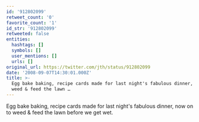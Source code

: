 ```yaml
---
id: '912802099'
retweet_count: '0'
favorite_count: '1'
id_str: '912802099'
retweeted: false
entities:
  hashtags: []
  symbols: []
  user_mentions: []
  urls: []
original_url: https://twitter.com/jth/status/912802099
date: '2008-09-07T14:30:01.000Z'
title: >-
  Egg bake baking, recipe cards made for last night's fabulous dinner, now on to
  weed & feed the lawn …
---
```


Egg bake baking, recipe cards made for last night's fabulous dinner, now on to weed & feed the lawn before we get wet.